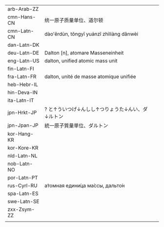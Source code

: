 | | | |
|-|-|-|
| arb-Arab-ZZ |  |  |
| cmn-Hans-CN | 统一原子质量单位、道尔顿 |  |
| cmn-Latn-CN | dào'ěrdùn, tǒngyī yuánzǐ zhìliàng dǎnwèi |  |
| dan-Latn-DK |  |  |
| deu-Latn-DE | Dalton [n], atomare Masseneinheit |  |
| eng-Latn-US | dalton, unified atomic mass unit |  |
| fin-Latn-FI |  |  |
| fra-Latn-FR | dalton, unité de masse atomique unifiée |  |
| heb-Hebr-IL |  |  |
| hin-Deva-IN |  |  |
| ita-Latn-IT |  |  |
| jpn-Hrkt-JP | ? と↑ういつげ↓んしし↑つりょうた↓んい、ダ↓ルトン |  |
| jpn-Jpan-JP | 統一原子質量単位、ダルトン |  |
| kor-Hang-KR |  |  |
| kor-Kore-KR |  |  |
| nld-Latn-NL |  |  |
| nob-Latn-NO |  |  |
| por-Latn-PT |  |  |
| rus-Cyrl-RU | а́томная едини́ца ма́ссы, дальто́н |  |
| spa-Latn-ES |  |  |
| swe-Latn-SE |  |  |
| zxx-Zsym-ZZ |  |  |
|  |  |  |
